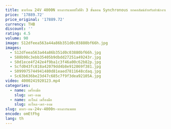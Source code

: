 ```yaml
---
title: ขายร้อน 24V 4000N ทางการแพทย์ไฟฟ้า 3 ขั้นตอน Synchronous ยกคอลัมน์สําหรับสํานักงานโต๊ะและขาโต๊ะ
price: '17889.72'
price_original: '17889.72'
currency: THB
discount: ''
rating: 4.5
volume: 90
image: S12dfeea563a44a86b351d0c03880bf66h.jpg
images:
  - S12dfeea563a44a86b351d0c03880bf66h.jpg
  - S88b98c3ebb35405b9dbdd27251a49243r.jpg
  - S0d1ece4f242e4f9ba1c3f46a00c62b82p.jpg
  - Scfd043fc818a42079dd4b8e912869f381.jpg
  - S099975744941480d81eaed7811648cdaq.jpg
  - Sc63b636be23d47c685c7f9f3dea92105A.jpg
video: 4000241920123.mp4
categories:
  - name: เครื่องมือ
    slug: เคร-องม
  - name: อะไหล่ เครื่องมือ
    slug: อะไหล-เคร-องม
slug: ขายร-อน-24v-4000n-ทางการแพทย
encode: omEtFhg
lang: th
---
```

  